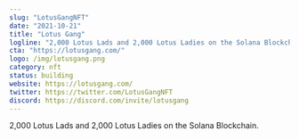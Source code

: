 ```yaml
---
slug: "LotusGangNFT"
date: "2021-10-21"
title: "Lotus Gang"
logline: "2,000 Lotus Lads and 2,000 Lotus Ladies on the Solana Blockchain."
cta: "https://lotusgang.com/"
logo: /img/lotusgang.png
category: nft
status: building
website: https://lotusgang.com/
twitter: https://twitter.com/LotusGangNFT
discord: https://discord.com/invite/lotusgang
---
```


2,000 Lotus Lads and 2,000 Lotus Ladies on the Solana Blockchain.
